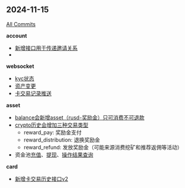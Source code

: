 ## 2024-11-15
[All Commits](https://github.com/traefik/traefik/compare/v3.1.3...v3.1.4)

**account**
- [新增接口用于传递邀请关系](account/readme.md#)
- 

**websocket**
- [kyc状态](websocket/readme.md#kyc状态-kyc_status)
- [资产变更](websocket/readme.md#数字资产变动-balance_change)
- [卡交易记录推送](websocket/readme.md#卡交易记录-card_transaction)

**asset**
- [balance会新增asset（rusd-奖励金）只可消费不可退款](asset/readme.md#1-资产查询)
- [crypto历史会增加三种交易类型](asset/readme.md#2-资金历史查询)
  - reward_pay:  奖励金支付
  - reward_distribution: 退换奖励金
  - reward_refund: 发放奖励金（可能来源消费挖矿和推荐返佣等活动）
- 资金池[充值](asset/readme.md#4-资金池充值)、[提现](asset/readme.md#5-资金池提现)、[操作结果查询](asset/readme.md#6-资金池操作查询)

**card**
- [新增卡交易历史接口v2](card/readme.md#5)